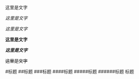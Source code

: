 这里是文字

*这里是文字*

_这里是文字_

**这里是文字**

***这里是文字***

~~这里是文字~~

#标题
##标题
###标题
####标题
#####标题
######标题 
标题


